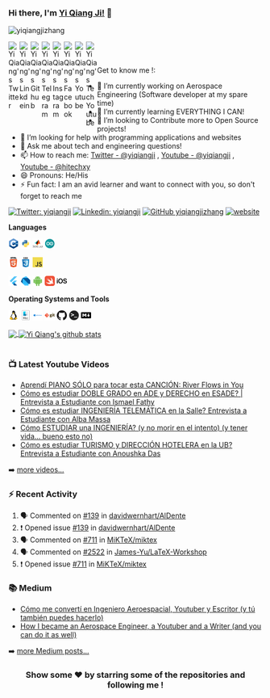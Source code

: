 ### Hi there, I'm [Yi Qiang Ji!](https://yiqiangji.com) 👋

<p align="left"> <img src="https://komarev.com/ghpvc/?username=yiqiangjizhang&label=Views&color=blue&style=plastic" alt="yiqiangjizhang" /> </p>

<a href="https://twitter.com/yiqiangji">
  <img align="left" alt="Yi Qiang's Twitter" width="22px" src="https://cdn.jsdelivr.net/npm/simple-icons@v3/icons/twitter.svg" />
</a>
<a href="https://www.linkedin.com/in/yi-qiang-ji-zhang-157410148/">
  <img align="left" alt="Yi Qiang's Linkdein" width="22px" src="https://cdn.jsdelivr.net/npm/simple-icons@v3/icons/linkedin.svg" />
</a>
<a href="https://github.com/yqiangjizhang">
  <img align="left" alt="Yi Qiang's Github" width="22px" src="https://cdn.jsdelivr.net/npm/simple-icons@v3/icons/github.svg" />
</a>
<a href="https://t.me/yiqiangji">
  <img align="left" alt="Yi Qiang's Telegram" width="22px" src="https://cdn.jsdelivr.net/npm/simple-icons@v3/icons/telegram.svg" />
</a>
<a href="https://instagram.com/yiqiangji/">
  <img align="left" alt="Yi Qiang's Instagram" width="22px" src="https://cdn.jsdelivr.net/npm/simple-icons@v3/icons/instagram.svg" />
</a>
<a href="https://www.facebook.com/yiqiang.ji">
  <img align="left" alt="Yi Qiang's Facebook" width="22px" src="https://cdn.jsdelivr.net/npm/simple-icons@v3/icons/facebook.svg" />
</a>
<a href="https://www.youtube.com/channel/UClLY8hvX7CLnGcq8tjQmIFw">
  <img align="left" alt="Yi Qiang's Youtube" width="22px" src="https://cdn.jsdelivr.net/npm/simple-icons@v3/icons/youtube.svg" />
</a>
<a href="https://www.youtube.com/hitechxy">
  <img align="left" alt="Yi Qiang's Tech Youtube" width="22px" src="https://cdn.jsdelivr.net/npm/simple-icons@v3/icons/youtube.svg" />
</a>

<br/>
<br/>

Get to know me !:

- 🔭 I’m currently working on Aerospace Engineering (Software developer at my spare time)
- 🌱 I’m currently learning EVERYTHING I CAN!
- 👯 I’m looking to Contribute more to Open Source projects!
- 🤔 I’m looking for help with programming applications and websites
- 💬 Ask me about tech and engineering questions!
- 📫 How to reach me: [Twitter - @yiqiangji](https://twitter.com/yiqiangji) , [Youtube - @yiqiangji](https://www.youtube.com/channel/UClLY8hvX7CLnGcq8tjQmIFw) , [Youtube - @hitechxy](https://www.youtube.com/hitechxy)
- 😄 Pronouns: He/His
- ⚡ Fun fact: I am an avid learner and want to connect with you, so don't forget to reach me

[![Twitter: yiqiangji](https://img.shields.io/twitter/follow/yiqiangji?style=social)](https://twitter.com/yiqiangji)
[![Linkedin: yiqiangji](https://img.shields.io/badge/-yiqiangji-blue?style=flat-square&logo=Linkedin&logoColor=white&link=https://www.linkedin.com/in/yi-qiang-ji-zhang-157410148/)](https://www.linkedin.com/in/yi-qiang-ji-zhang-157410148/)
[![GitHub yiqiangjizhang](https://img.shields.io/github/followers/yiqiangjizhang?label=follow&style=social)](https://github.com/yiqiangjizhang)
[![website](https://img.shields.io/badge/PortfolioWebsite-yiqiangji.com-2648ff?style=flat-square&logo=google-chrome)](https://yiqiangji.com/)

**Languages**
<br/>

<code><img height="20" src="https://raw.githubusercontent.com/github/explore/80688e429a7d4ef2fca1e82350fe8e3517d3494d/topics/cpp/cpp.png"></code>
<code><img height="20" src="https://raw.githubusercontent.com/github/explore/80688e429a7d4ef2fca1e82350fe8e3517d3494d/topics/python/python.png"></code>
<code><img height="20" src="https://raw.githubusercontent.com/github/explore/80688e429a7d4ef2fca1e82350fe8e3517d3494d/topics/matlab/matlab.png"></code>
<code><img height="20" src="https://raw.githubusercontent.com/github/explore/80688e429a7d4ef2fca1e82350fe8e3517d3494d/topics/arduino/arduino.png"></code>

<code><img height="20" src="https://raw.githubusercontent.com/github/explore/80688e429a7d4ef2fca1e82350fe8e3517d3494d/topics/html/html.png"></code>
<code><img height="20" src="https://raw.githubusercontent.com/github/explore/80688e429a7d4ef2fca1e82350fe8e3517d3494d/topics/css/css.png"></code>
<code><img height="20" src="https://raw.githubusercontent.com/github/explore/80688e429a7d4ef2fca1e82350fe8e3517d3494d/topics/javascript/javascript.png"></code>

<code><img height="20" src="https://raw.githubusercontent.com/github/explore/80688e429a7d4ef2fca1e82350fe8e3517d3494d/topics/flutter/flutter.png"></code>
<code><img height="20" src="https://raw.githubusercontent.com/github/explore/80688e429a7d4ef2fca1e82350fe8e3517d3494d/topics/dart/dart.png"></code>
<code><img height="20" src="https://raw.githubusercontent.com/github/explore/80688e429a7d4ef2fca1e82350fe8e3517d3494d/topics/android/android.png"></code>
<code><img height="20" src="https://raw.githubusercontent.com/github/explore/80688e429a7d4ef2fca1e82350fe8e3517d3494d/topics/swift/swift.png"></code>
<code><img height="20" src="https://raw.githubusercontent.com/github/explore/80688e429a7d4ef2fca1e82350fe8e3517d3494d/topics/ios/ios.png"></code>

**Operating Systems and Tools**

<code><img height="20" src="https://raw.githubusercontent.com/github/explore/80688e429a7d4ef2fca1e82350fe8e3517d3494d/topics/linux/linux.png"></code>
<code><img height="20" src="https://raw.githubusercontent.com/github/explore/80688e429a7d4ef2fca1e82350fe8e3517d3494d/topics/macos/macos.png"></code>
<code><img height="20" src="https://raw.githubusercontent.com/github/explore/80688e429a7d4ef2fca1e82350fe8e3517d3494d/topics/windows/windows.png"></code>
<code><img height="20" src="https://raw.githubusercontent.com/github/explore/80688e429a7d4ef2fca1e82350fe8e3517d3494d/topics/git/git.png"></code>
<code><img height="20" src="https://raw.githubusercontent.com/github/explore/78df643247d429f6cc873026c0622819ad797942/topics/github/github.png"></code>
<code><img height="20" src="https://raw.githubusercontent.com/github/explore/80688e429a7d4ef2fca1e82350fe8e3517d3494d/topics/terminal/terminal.png"></code>
<code><img height="20" src="https://raw.githubusercontent.com/github/explore/80688e429a7d4ef2fca1e82350fe8e3517d3494d/topics/markdown/markdown.png"></code>

<a href="https://github.com/yiqiangjizhang">
  <img align="center" src="https://github-readme-stats.vercel.app/api/top-langs/?username=yiqiangjizhang&theme=light&hide_langs_below=1" />
</a>
<a href="https://github.com/yiqiangjizhang">
 <img align="center" src="https://github-readme-stats.vercel.app/api?username=yiqiangjizhang&show_icons=true&theme=light&line_height=27" alt="Yi Qiang's github stats"/>
</a>

<br/>
<br/>

### 📺 Latest Youtube Videos

<!-- YOUTUBE:START -->
- [Aprendí PIANO SÓLO para tocar esta CANCIÓN: River Flows in You](https://www.youtube.com/watch?v=4I3VahmRgm0)
- [Cómo es estudiar DOBLE GRADO en ADE y DERECHO en ESADE? | Entrevista a Estudiante con Ismael Fathy](https://www.youtube.com/watch?v=te3hI3eHtaA)
- [Cómo es estudiar INGENIERÍA TELEMÁTICA en la Salle? Entrevista a Estudiante con Alba Massa](https://www.youtube.com/watch?v=15yyLP0OgbE)
- [Cómo ESTUDIAR una INGENIERÍA? (y no morir en el intento) (y tener vida... bueno esto no)](https://www.youtube.com/watch?v=WV5Hj6ZfBC0)
- [Cómo es estudiar TURISMO y DIRECCIÓN HOTELERA en la UB? Entrevista a Estudiante con Anoushka Das](https://www.youtube.com/watch?v=NQBNWPvHCqg)
<!-- YOUTUBE:END -->

➡️ [more videos...](https://www.youtube.com/channel/UClLY8hvX7CLnGcq8tjQmIFw)

### ⚡ Recent Activity

<!--START_SECTION:activity-->
1. 🗣 Commented on [#139](https://github.com/davidwernhart/AlDente/issues/139) in [davidwernhart/AlDente](https://github.com/davidwernhart/AlDente)
2. ❗️ Opened issue [#139](https://github.com/davidwernhart/AlDente/issues/139) in [davidwernhart/AlDente](https://github.com/davidwernhart/AlDente)
3. 🗣 Commented on [#711](https://github.com/MiKTeX/miktex/issues/711) in [MiKTeX/miktex](https://github.com/MiKTeX/miktex)
4. 🗣 Commented on [#2522](https://github.com/James-Yu/LaTeX-Workshop/issues/2522) in [James-Yu/LaTeX-Workshop](https://github.com/James-Yu/LaTeX-Workshop)
5. ❗️ Opened issue [#711](https://github.com/MiKTeX/miktex/issues/711) in [MiKTeX/miktex](https://github.com/MiKTeX/miktex)
<!--END_SECTION:activity-->

### 📚 Medium

<!-- MEDIUM:START -->
- [Cómo me convertí en Ingeniero Aeroespacial, Youtuber y Escritor (y tú también puedes hacerlo)](https://medium.com/@yiqiangjizhang/c%C3%B3mo-me-convert%C3%AD-en-ingeniero-aeroespacial-youtuber-y-escritor-y-t%C3%BA-tambi%C3%A9n-puedes-hacerlo-d9005004f4c6?source=rss-e0cc132a61b2------2)
- [How I became an Aerospace Engineer, a Youtuber and a Writer (and you can do it as well)](https://medium.com/@yiqiangjizhang/how-i-became-an-aerospace-engineer-a-youtuber-and-a-writer-and-you-can-do-it-as-well-c72234434195?source=rss-e0cc132a61b2------2)
<!-- MEDIUM:END -->

➡️ [more Medium posts...](https://medium.com/feed/@yiqiangjizhang)

<div align="center">
  
### Show some ❤️ by starring some of the repositories and following me !

</div>

